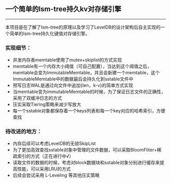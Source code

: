 ## 一个简单的lsm-tree持久kv对存储引擎

------------------------------------------

本项目是在了解了lsm-tree的原理以及学习了LevelDB的设计架构后自主实现的一个简单的lsm-tree持久化键值对存储引擎。

### 实现细节：

- 并发内存表memtable使用了mutex+skiplist的方式实现
- memtable有一个内存大小阈值（可自己配置），当达到这个阈值之后，memtable会变为ImmutableMemtable，并且会新建一个memtable，这个ImmutableMemtable中的数据最后会持久化到sstable文件中
- 预写日志WAL是通过向文件中追加{len，k-v}的简单方式实现
- 当memtable变为immutableMemtable的时候，为了保证日志文件的正确性，采用了双缓冲日志的方式
- 压实采取Tiering策略来减少写放大
- 每一个sstable对象都保存着一个keys列表和每一个key对应的哈希索引，方便查找

### 待改进的地方：

- 内存后续可以考虑LevelDB的无锁SkipList
- 为了更加高效查找sstable对象中管理的文件数据，可以采取BloomFliter+稀疏索引的方式（正在进行中√）
- 读取文件的数据的时候，考虑对block数据块和sstable对象分别进行缓存来提高性能，可以采用LRU的方式
- 后续会尝试采用 L-Leveling 等其他压实策略

